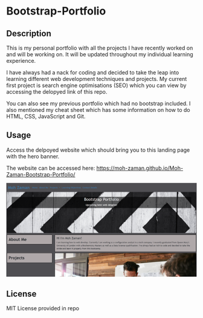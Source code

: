 # Bootstrap-Portfolio

## Description

This is my personal portfolio with all the projects I have recently worked on and will be working on. It will be updated throughout my individual learning experience.

I have always had a nack for coding and decided to take the leap into learning different web development techniques and projects. My current first project is search engine optimisations (SEO) which you can view by accessing the delopyed link of this repo.

You can also see my previous portfolio which had no bootstrap included. I also mentioned my cheat sheet which has some information on how to do HTML, CSS, JavaScript and Git. 

## Usage

Access the delpoyed website which should bring you to this landing page with the hero banner.

The website can be accessed here: https://moh-zaman.github.io/Moh-Zaman-Bootstrap-Portfolio/
 
![Landing Page of Protfolio](https://github.com/Moh-Zaman/Moh-Zaman-Bootstrap-Portfolio/blob/main/assets/images/Hero-Page.png)
    
## License

MIT License provided in repo
